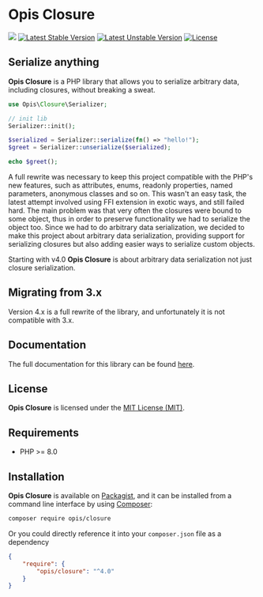 Opis Closure
====================
![](https://github.com/opis/closure/workflows/Tests/badge.svg?branch=4.x)
[![Latest Stable Version](https://poser.pugx.org/opis/closure/v/stable.png)](https://packagist.org/packages/opis/closure)
[![Latest Unstable Version](https://poser.pugx.org/opis/closure/v/unstable.png)](https://packagist.org/packages/opis/closure)
[![License](https://poser.pugx.org/opis/closure/license.png)](https://packagist.org/packages/opis/closure)

Serialize anything
------------------

**Opis Closure** is a PHP library that allows you to serialize arbitrary data, 
including closures, without breaking a sweat.

```php
use Opis\Closure\Serializer;

// init lib
Serializer::init();

$serialized = Serializer::serialize(fn() => "hello!");
$greet = Serializer::unserialize($serialized);

echo $greet();
```

A full rewrite was necessary to keep this project compatible with the PHP's new features, such as 
attributes, enums, readonly properties, named parameters, anonymous classes and so on.
This wasn't an easy task, the latest attempt involved using FFI extension in exotic ways, and still failed hard.
The main problem was that very often the closures were bound to some object, thus in order to preserve functionality 
we had to serialize the object too. Since we had to do arbitrary data serialization, we decided to make this project
about arbitrary data serialization, providing support for serializing closures but also adding easier ways to
serialize custom objects.

Starting with v4.0 **Opis Closure** is about arbitrary data serialization not just closure serialization. 

## Migrating from 3.x

Version 4.x is a full rewrite of the library, and unfortunately it is not compatible with 3.x.

## Documentation

The full documentation for this library can be found [here][documentation].

## License

**Opis Closure** is licensed under the [MIT License (MIT)][license].

## Requirements

* PHP >= 8.0

## Installation

**Opis Closure** is available on [Packagist], and it can be installed from a 
command line interface by using [Composer]: 

```bash
composer require opis/closure
```

Or you could directly reference it into your `composer.json` file as a dependency

```json
{
    "require": {
        "opis/closure": "^4.0"
    }
}
```

[documentation]: https://opis.io/closure/4.x/ "Opis Closure Documentation"
[license]: http://opensource.org/licenses/MIT "MIT License"
[Packagist]: https://packagist.org/packages/opis/closure "Packagist"
[Composer]: https://getcomposer.org "Composer"
[CHANGELOG]: https://github.com/opis/closure/blob/master/CHANGELOG.md "Changelog"
